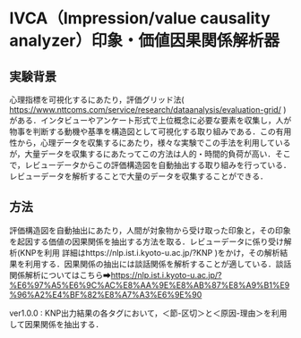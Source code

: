 # IVCA（Impression/value causality analyzer）印象・価値因果関係解析器

## 実験背景
心理指標を可視化するにあたり，評価グリッド法( https://www.nttcoms.com/service/research/dataanalysis/evaluation-grid/ )がある．インタビューやアンケート形式で上位概念に必要な要素を収集し，人が物事を判断する動機や基準を構造図として可視化する取り組みである．この有用性から，心理データを収集するにあたり，様々な実験でこの手法を利用しているが，大量データを収集するにあたってこの方法は人的・時間的負荷が高い．そこで，レビューデータからこの評価構造図を自動抽出する取り組みを行っている．レビューデータを解析することで大量のデータを収集することができる．

## 方法
評価構造図を自動抽出にあたり，人間が対象物から受け取った印象と，その印象を起因する価値の因果関係を抽出する方法を取る．レビューデータに係り受け解析(KNPを利用 詳細はhttps://nlp.ist.i.kyoto-u.ac.jp/?KNP )をかけ，その解析結果を利用する．因果関係の抽出には談話関係を解析することが適している．談話関係解析についてはこちら➡https://nlp.ist.i.kyoto-u.ac.jp/?%E6%97%A5%E6%9C%AC%E8%AA%9E%E8%AB%87%E8%A9%B1%E9%96%A2%E4%BF%82%E8%A7%A3%E6%9E%90 


ver1.0.0 : KNP出力結果の各タグにおいて，＜節-区切＞と＜原因-理由＞を利用して因果関係を抽出する．
